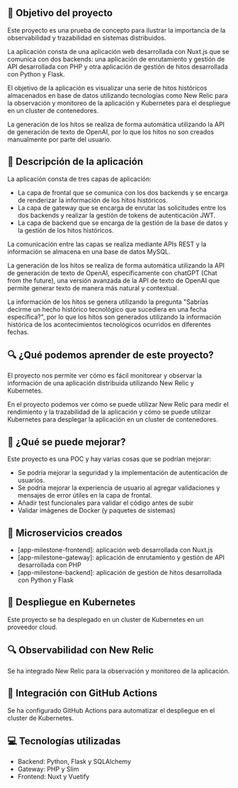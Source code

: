 

🎯 Objetivo del proyecto
------------------------

Este proyecto es una prueba de concepto para ilustrar la importancia de la observabilidad y trazabilidad en sistemas distribuidos.

La aplicación consta de una aplicación web desarrollada con Nuxt.js que se comunica con dos backends: una aplicación de enrutamiento y gestión de API desarrollada con PHP y otra aplicación de gestión de hitos desarrollada con Python y Flask.

El objetivo de la aplicación es visualizar una serie de hitos históricos almacenados en base de datos utilizando tecnologías como New Relic para la observación y monitoreo de la aplicación y Kubernetes para el despliegue en un cluster de contenedores.

La generación de los hitos se realiza de forma automática utilizando la API de generación de texto de OpenAI, por lo que los hitos no son creados manualmente por parte del usuario.

📝 Descripción de la aplicación
-----------------------------

La aplicación consta de tres capas de aplicación:

* La capa de frontal que se comunica con los dos backends y se encarga de renderizar la información de los hitos históricos.
* La capa de gateway que se encarga de enrutar las solicitudes entre los dos backends y realizar la gestión de tokens de autenticación JWT.
* La capa de backend que se encarga de la gestión de la base de datos y la gestión de los hitos históricos.

La comunicación entre las capas se realiza mediante APIs REST y la información se almacena en una base de datos MySQL.

La generación de los hitos se realiza de forma automática utilizando la API de generación de texto de OpenAI, específicamente con chatGPT (Chat from the future), una versión avanzada de la API de texto de OpenAI que permite generar texto de manera más natural y contextual.

La información de los hitos se genera utilizando la pregunta "Sabrías decirme un hecho histórico tecnológico que sucediera en una fecha específica?", por lo que los hitos son generados utilizando la información histórica de los acontecimientos tecnológicos ocurridos en diferentes fechas.

🔍 ¿Qué podemos aprender de este proyecto?
---------------------------------------

El proyecto nos permite ver cómo es fácil monitorear y observar la información de una aplicación distribuida utilizando New Relic y Kubernetes.

En el proyecto podemos ver cómo se puede utilizar New Relic para medir el rendimiento y la trazabilidad de la aplicación y cómo se puede utilizar Kubernetes para desplegar la aplicación en un cluster de contenedores.

🎯 ¿Qué se puede mejorar?
------------------------

Este proyecto es una POC y hay varias cosas que se podrían mejorar:

* Se podría mejorar la seguridad y la implementación de autenticación de usuarios.
* Se podría mejorar la experiencia de usuario al agregar validaciones y mensajes de error útiles en la capa de frontal.
* Añadir test funcionales para validar el código antes de subir
* Validar imágenes de Docker (y paquetes de sistemas)


🤝 Microservicios creados
---------------

* [app-milestone-frontend]: aplicación web desarrollada con Nuxt.js
* [app-milestone-gateway]: aplicación de enrutamiento y gestión de API desarrollada con PHP
* [app-milestone-backend]: aplicación de gestión de hitos desarrollada con Python y Flask

🤖 Despliegue en Kubernetes
-------------------------

Este proyecto se ha desplegado en un cluster de Kubernetes en un proveedor cloud.

🔍 Observabilidad con New Relic
-------------------------------

Se ha integrado New Relic para la observación y monitoreo de la aplicación.

🤖 Integración con GitHub Actions
----------------------------

Se ha configurado GitHub Actions para automatizar el despliegue en el cluster de Kubernetes.

💻 Tecnologías utilizadas
-------------------------

* Backend: Python, Flask y SQLAlchemy
* Gateway: PHP y Slim 
* Frontend: Nuxt y Vuetify 